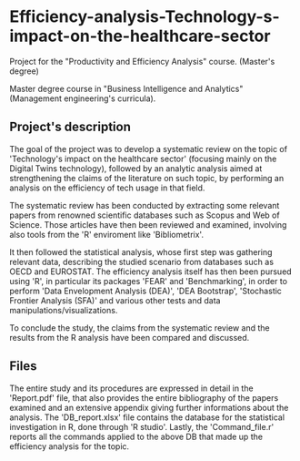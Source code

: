 # Efficiency-analysis-Technology-s-impact-on-the-healthcare-sector
Project for the "Productivity and Efficiency Analysis" course. (Master's degree)

Master degree course in "Business Intelligence and Analytics" (Management engineering's curricula).

## Project's description
The goal of the project was to develop a systematic review on the topic of 'Technology's impact on the healthcare sector' (focusing mainly on the Digital Twins technology), followed by an analytic analysis aimed at strengthening the claims of the literature on such topic, by performing an analysis on the efficiency of tech usage in that field.

The systematic review has been conducted by extracting some relevant papers from renowned scientific databases such as Scopus and Web of Science.
Those articles have then been reviewed and examined, involving also tools from the 'R' enviroment like 'Bibliometrix'.

It then followed the statistical analysis, whose first step was gathering relevant data, describing the studied scenario from databases such as OECD and EUROSTAT.
The efficiency analysis itself has then been pursued using 'R', in particular its packages 'FEAR' and 'Benchmarking', in order to perform 'Data Envelopment Analysis (DEA)', 'DEA Bootstrap', 'Stochastic Frontier Analysis (SFA)' and various other tests and data manipulations/visualizations.

To conclude the study, the claims from the systematic review and the results from the R analysis have been compared and discussed.

## Files
The entire study and its procedures are expressed in detail in the 'Report.pdf' file, that also provides the entire bibliography of the papers examined and an extensive appendix giving further informations about the analysis.
The 'DB_report.xlsx' file contains the database for the statistical investigation in R, done through 'R studio'.
Lastly, the 'Command_file.r' reports all the commands applied to the above DB that made up the efficiency analysis for the topic.
